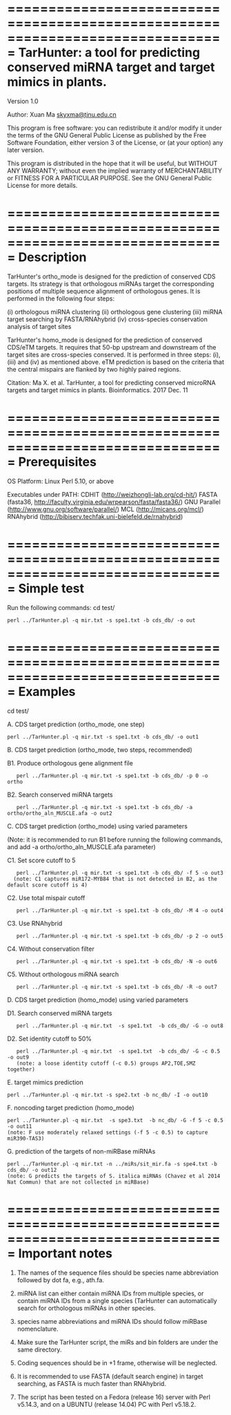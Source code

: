 ===============================================================================
         TarHunter: a tool for predicting conserved miRNA target 
                    and target mimics in plants.
===============================================================================

Version 1.0

Author: Xuan Ma <skyxma@tjnu.edu.cn>
 
This program is free software: you can redistribute it and/or modify it under the 
terms of the GNU General Public License as published by the Free Software 
Foundation, either version 3 of the License, or (at your option) any later version.

This program is distributed in the hope that it will be useful, but WITHOUT ANY 
WARRANTY; without even the implied warranty of MERCHANTABILITY or FITNESS FOR A 
PARTICULAR PURPOSE. See the GNU General Public License for more details.




===============================================================================
                                  Description
===============================================================================
TarHunter's ortho_mode is designed for the prediction of conserved CDS targets. Its 
strategy is that orthologous miRNAs target the corresponding positions of multiple 
sequence alignment of orthologous genes. It is performed in the following four steps:

(i)   orthologous miRNA clustering
(ii)  orthologous gene clustering
(iii) miRNA target searching by FASTA/RNAhybrid
(iv)  cross-species conservation analysis of target sites

TarHunter's homo_mode is designed for the prediction of conserved CDS/eTM targets.
It requires that 50-bp upstream and downstream of the target sites are cross-species 
conserved. It is performed in three steps: (i), (iii) and (iv) as mentioned above. 
eTM prediction is based on the criteria that the central mispairs are flanked by two 
highly paired regions.

Citation: Ma X. et al. TarHunter, a tool for predicting conserved microRNA targets 
and target mimics in plants. Bioinformatics. 2017 Dec. 11 


===============================================================================
                                 Prerequisites
===============================================================================
OS Platform: Linux
Perl 5.10, or above

Executables under PATH:
CDHIT        (http://weizhongli-lab.org/cd-hit/)
FASTA        (fasta36, http://faculty.virginia.edu/wrpearson/fasta/fasta36/)
GNU Parallel (http://www.gnu.org/software/parallel/)
MCL          (http://micans.org/mcl/)
RNAhybrid    (http://bibiserv.techfak.uni-bielefeld.de/rnahybrid)




===============================================================================
                                  Simple test
===============================================================================
Run the following commands:
cd test/

    perl ../TarHunter.pl -q mir.txt -s spe1.txt -b cds_db/ -o out




===============================================================================
                                    Examples
===============================================================================
cd test/

A. CDS target prediction (ortho_mode, one step)

    perl ../TarHunter.pl -q mir.txt -s spe1.txt -b cds_db/ -o out1


B. CDS target prediction (ortho_mode, two steps, recommended)

   B1. Produce orthologous gene alignment file
   
       perl ../TarHunter.pl -q mir.txt -s spe1.txt -b cds_db/ -p 0 -o ortho
       
   B2. Search conserved miRNA targets
   
       perl ../TarHunter.pl -q mir.txt -s spe1.txt -b cds_db/ -a ortho/ortho_aln_MUSCLE.afa -o out2


C. CDS target prediction (ortho_mode) using varied parameters

   (Note: it is recommended to run B1 before running the following commands, and add -a ortho/ortho_aln_MUSCLE.afa parameter)

   C1. Set score cutoff to 5
   
       perl ../TarHunter.pl -q mir.txt -s spe1.txt -b cds_db/ -f 5 -o out3
      (note: C1 captures miR172-MYB84 that is not detected in B2, as the default score cutoff is 4)
  
   C2. Use total mispair cutoff
   
       perl ../TarHunter.pl -q mir.txt -s spe1.txt -b cds_db/ -M 4 -o out4

   C3. Use RNAhybrid
   
       perl ../TarHunter.pl -q mir.txt -s spe1.txt -b cds_db/ -p 2 -o out5
    
   C4. Without conservation filter
   
       perl ../TarHunter.pl -q mir.txt -s spe1.txt -b cds_db/ -N -o out6
    
   C5. Without orthologous miRNA search
   
       perl ../TarHunter.pl -q mir.txt -s spe1.txt -b cds_db/ -R -o out7

       
D. CDS target prediction (homo_mode) using varied parameters
   
   D1. Search conserved miRNA targets
   
       perl ../TarHunter.pl -q mir.txt  -s spe1.txt  -b cds_db/ -G -o out8
       
   D2. Set identity cutoff to 50%
       
       perl ../TarHunter.pl -q mir.txt  -s spe1.txt  -b cds_db/ -G -c 0.5 -o out9
       (note: a loose identity cutoff (-c 0.5) groups AP2,TOE,SMZ together)
   
E. target mimics prediction

    perl ../TarHunter.pl -q mir.txt -s spe2.txt -b nc_db/ -I -o out10

   
F. noncoding target prediction (homo_mode)

    perl ../TarHunter.pl -q mir.txt  -s spe3.txt  -b nc_db/ -G -f 5 -c 0.5 -o out11
    (note: F use moderately relaxed settings (-f 5 -c 0.5) to capture miR390-TAS3)

   
G. prediction of the targets of non-miRBase miRNAs

    perl ../TarHunter.pl -q mir.txt -n ../miRs/sit_mir.fa -s spe4.txt -b cds_db/ -o out12
    (note: G predicts the targets of S. italica miRNAs (Chavez et al 2014 Nat Commun) that are not collected in miRBase)



   
===============================================================================
                                Important notes
===============================================================================
1. The names of the sequence files should be species name abbreviation followed
   by dot fa, e.g., ath.fa.
   
2. miRNA list can either contain miRNA IDs from multiple species, or contain 
   miRNA IDs from a single species (TarHunter can automatically search for 
   orthologous miRNAs in other species.
   
3. species name abbreviations and miRNA IDs should follow miRBase nomenclature.
   
4. Make sure the TarHunter script, the miRs and bin folders are under the same directory.

5. Coding sequences should be in +1 frame, otherwise will be neglected.
   
6. It is recommended to use FASTA (default search engine) in target searching, 
   as FASTA is much faster than RNAhybrid.

7. The script has been tested on a Fedora (release 16) server with Perl v5.14.3,
   and on a UBUNTU (release 14.04) PC with Perl v5.18.2.

